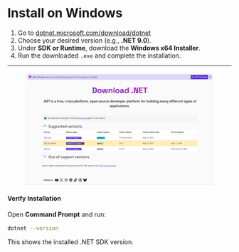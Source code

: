 # Install on Windows

1. Go to [dotnet.microsoft.com/download/dotnet](https://dotnet.microsoft.com/download/dotnet)
2. Choose your desired version (e.g., **.NET 9.0**).
3. Under **SDK or Runtime**, download the **Windows x64 Installer**.
4. Run the downloaded `.exe` and complete the installation.

***

<figure><img src="../../.gitbook/assets/{6E205AE0-23D7-4757-ABCE-130086EBF2FB}.png" alt=""><figcaption></figcaption></figure>

#### Verify Installation

Open **Command Prompt** and run:

```bash
dotnet --version
```

This shows the installed .NET SDK version.
